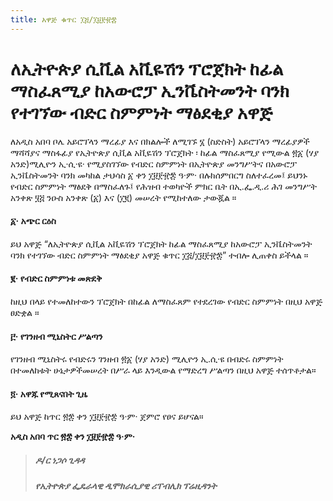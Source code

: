 ```yaml
---
title: አዋጅ ቁጥር ፲፭/፲፱፻፹፰
---
```


# ለኢትዮጵያ ሲቪል አቪዬሽን ፕሮጀክት ከፊል ማስፈጸሚያ ከአውሮፓ ኢንቬስትመንት ባንክ የተገኘው ብድር ስምምነት ማፅደቂያ አዋጅ

ለአዲስ አበባ ቦሌ አይሮፕላን ማረፊያ እና በክልሎች ለሚገኙ ፮ (ስድስት) አይሮፕላን ማረፊያዎች ማሻሻያና ማስፋፊያ የኢትዮጵያ ሲቪል አቪዬሽን ፕሮጀክት ፡ ከፊል ማስፈጸሚያ የሚውል ፳፩ (ሃያ አንድ)ሚሊዮን ኢ·ሲ·ዩ· የሚያስገኘው የብድር ስምምነት በኢትዮጵያ መንግሥትና በአውሮፓ ኢንቬስትመንት ባንክ መካከል ታህሳስ ፩ ቀን ፲፱፻፹፰ ዓ·ም· በሉክሰምበርግ ስለተፈረመ፤ ይህንኑ የብድር ስምምነት ማፅደቅ በማስፈለጉ፤ የሕዝብ ተወካዮች ምክር ቤት በኢ.ፌ.ዲ.ሪ ሕገ መንግሥት አንቀጽ ፶፭ ንዑስ አንቀጽ (፩) እና (፲፪) መሠረት የሚከተለው ታውጇል ።

#### ፩· አጭር ርዕስ

ይህ አዋጅ “ለኢትዮጵያ ሲቪል አቪዬሽን ፕሮጀክት ከፊል ማስፈጸሚያ ከአውሮፓ ኢንቬስትመንት ባንክ የተገኘው ብድር ስምምነት ማፅደቂያ አዋጅ ቁጥር ፲፭/፲፱፻፹፰” ተብሎ ሊጠቀስ ይችላል ።

#### ፪· የብድር ስምምነቱ መጽደቅ

ከዚህ በላይ የተመለከተውን ፕሮጀክት በከፊል ለማስፈጸም የተደረገው የብድር ስምምነት በዚህ አዋጅ ፀድቋል ።

#### ፫· የገንዘብ ሚኒስትር ሥልጣን

የገንዘብ ሚኒስትሩ የብድሩን ገንዘብ ፳፩ (ሃያ አንድ) ሚሊዮን ኢ.ሲ·ዩ በብድሩ ስምምነት በተመለከቱት ሁኔታዎችመሠረት በሥራ ላይ እንዲውል የማድረግ ሥልጣን በዚህ አዋጅ ተሰጥቶታል።

#### ፬· አዋጁ የሚጸናበት ጊዜ

ይህ አዋጅ ከጥር ፳፰ ቀን ፲፱፻፹፰ ዓ·ም· ጀምሮ የፀና ይሆናል።

**አዲስ አበባ ጥር ፳፰ ቀን ፲፱፻፹፰ ዓ·ም·**

> ##### ዶ/ር ነጋሶ ጊዳዳ
>
> ##### የኢትዮጵያ ፌዴራላዊ ዲሞክራሲያዊ ሪፐብሊክ ፕሬዚዳንት